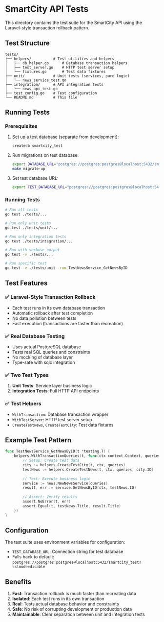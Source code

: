 # SmartCity API Tests

This directory contains the test suite for the SmartCity API using the Laravel-style transaction rollback pattern.

## Test Structure

```
tests/
├── helpers/          # Test utilities and helpers
│   ├── db_helper.go      # Database transaction helpers
│   ├── test_server.go    # HTTP test server setup
│   └── fixtures.go       # Test data fixtures
├── unit/             # Unit tests (services, pure logic)
│   └── news_service_test.go
├── integration/      # API integration tests
│   └── news_api_test.go
├── test_config.go    # Test configuration
└── README.md         # This file
```

## Running Tests

### Prerequisites
1. Set up a test database (separate from development):
   ```bash
   createdb smartcity_test
   ```

2. Run migrations on test database:
   ```bash
   export DATABASE_URL="postgres://postgres:postgres@localhost:5432/smartcity_test?sslmode=disable"
   make migrate-up
   ```

3. Set test database URL:
   ```bash
   export TEST_DATABASE_URL="postgres://postgres:postgres@localhost:5432/smartcity_test?sslmode=disable"
   ```

### Running Tests

```bash
# Run all tests
go test ./tests/...

# Run only unit tests
go test ./tests/unit/...

# Run only integration tests
go test ./tests/integration/...

# Run with verbose output
go test -v ./tests/...

# Run specific test
go test -v ./tests/unit -run TestNewsService_GetNewsByID
```

## Test Features

### ✅ Laravel-Style Transaction Rollback
- Each test runs in its own database transaction
- Automatic rollback after test completion
- No data pollution between tests
- Fast execution (transactions are faster than recreation)

### ✅ Real Database Testing
- Uses actual PostgreSQL database
- Tests real SQL queries and constraints
- No mocking of database layer
- Type-safe with sqlc integration

### ✅ Two Test Types
1. **Unit Tests**: Service layer business logic
2. **Integration Tests**: Full HTTP API endpoints

### ✅ Test Helpers
- `WithTransaction`: Database transaction wrapper
- `WithTestServer`: HTTP test server setup
- `CreateTestNews`, `CreateTestCity`: Test data fixtures

## Example Test Pattern

```go
func TestNewsService_GetNewsByID(t *testing.T) {
    helpers.WithTransactionQueries(t, func(ctx context.Context, queries *db.Queries) {
        // Setup: Create test data
        city := helpers.CreateTestCity(t, ctx, queries)
        testNews := helpers.CreateTestNews(t, ctx, queries, city.ID)
        
        // Test: Execute business logic
        service := news.NewNewsService(queries)
        result, err := service.GetNewsByID(ctx, testNews.ID)
        
        // Assert: Verify results
        assert.NoError(t, err)
        assert.Equal(t, testNews.Title, result.Title)
    })
}
```

## Configuration

The test suite uses environment variables for configuration:
- `TEST_DATABASE_URL`: Connection string for test database
- Falls back to default: `postgres://postgres:postgres@localhost:5432/smartcity_test?sslmode=disable`

## Benefits

1. **Fast**: Transaction rollback is much faster than recreating data
2. **Isolated**: Each test runs in its own transaction
3. **Real**: Tests actual database behavior and constraints
4. **Safe**: No risk of corrupting development or production data
5. **Maintainable**: Clear separation between unit and integration tests